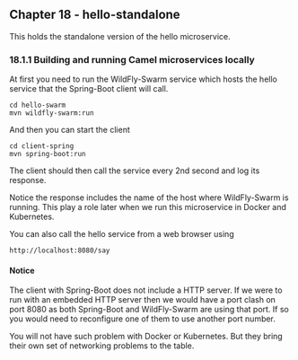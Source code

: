 Chapter 18 - hello-standalone
-----------------------------

This holds the standalone version of the hello microservice.

### 18.1.1 Building and running Camel microservices locally

At first you need to run the WildFly-Swarm service which hosts the hello service 
that the Spring-Boot client will call.

    cd hello-swarm
    mvn wildfly-swarm:run
    
And then you can start the client 

    cd client-spring
    mvn spring-boot:run

The client should then call the service every 2nd second and log its response.

Notice the response includes the name of the host where WildFly-Swarm is running.
This play a role later when we run this microservice in Docker and Kubernetes.

You can also call the hello service from a web browser using

    http://localhost:8080/say

#### Notice

The client with Spring-Boot does not include a HTTP server. If we were
to run with an embedded HTTP server then we would have a port clash on port 8080
as both Spring-Boot and WildFly-Swarm are using that port. If so you would need
to reconfigure one of them to use another port number.
    
You will not have such problem with Docker or Kubernetes. But they bring their
own set of networking problems to the table.  
